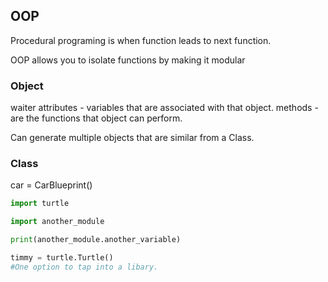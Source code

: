 ## OOP

Procedural programing is when function leads to next function.

OOP allows you to isolate functions by making it modular

### Object
waiter
attributes - variables that are associated with that object.
methods - are the functions that object can perform.

Can generate multiple objects that are similar from a Class.


### Class
car = CarBlueprint()

```python
import turtle

import another_module

print(another_module.another_variable)

timmy = turtle.Turtle()
#One option to tap into a libary.
```